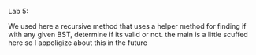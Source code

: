 Lab 5:

We used here a recursive method that uses a helper method for finding if with any given BST, determine if its valid or not. the main is a little scuffed here so I appoligize about this in the future
